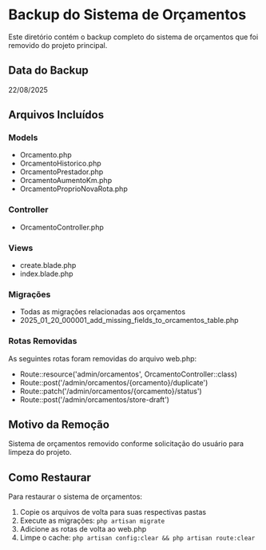 # Backup do Sistema de Orçamentos

Este diretório contém o backup completo do sistema de orçamentos que foi removido do projeto principal.

## Data do Backup
22/08/2025

## Arquivos Incluídos

### Models
- Orcamento.php
- OrcamentoHistorico.php
- OrcamentoPrestador.php
- OrcamentoAumentoKm.php
- OrcamentoProprioNovaRota.php

### Controller
- OrcamentoController.php

### Views
- create.blade.php
- index.blade.php

### Migrações
- Todas as migrações relacionadas aos orçamentos
- 2025_01_20_000001_add_missing_fields_to_orcamentos_table.php

### Rotas Removidas
As seguintes rotas foram removidas do arquivo web.php:
- Route::resource('admin/orcamentos', OrcamentoController::class)
- Route::post('/admin/orcamentos/{orcamento}/duplicate')
- Route::patch('/admin/orcamentos/{orcamento}/status')
- Route::post('/admin/orcamentos/store-draft')

## Motivo da Remoção
Sistema de orçamentos removido conforme solicitação do usuário para limpeza do projeto.

## Como Restaurar
Para restaurar o sistema de orçamentos:
1. Copie os arquivos de volta para suas respectivas pastas
2. Execute as migrações: `php artisan migrate`
3. Adicione as rotas de volta ao web.php
4. Limpe o cache: `php artisan config:clear && php artisan route:clear`